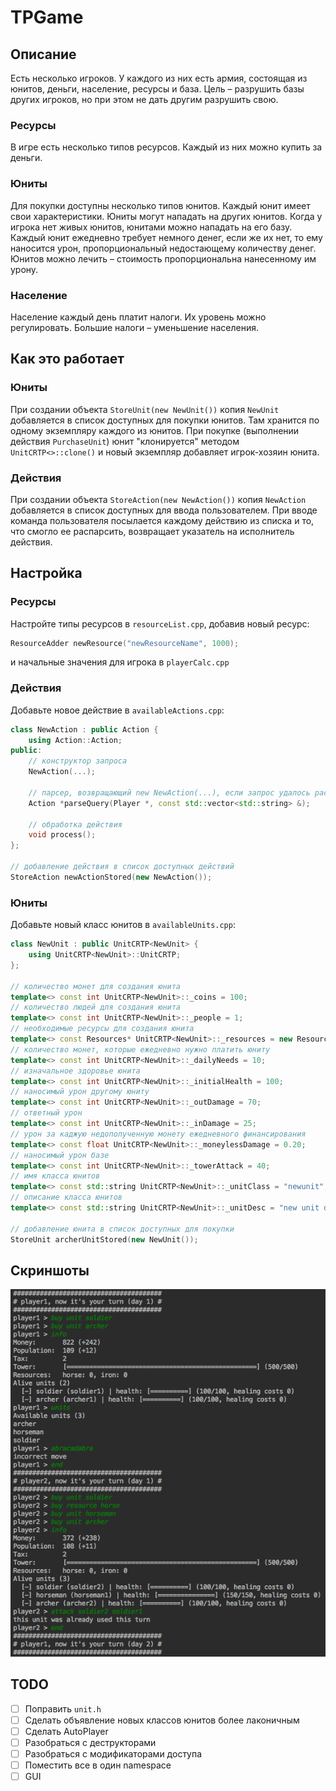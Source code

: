 # TPGame

## Описание
Есть несколько игроков. У каждого из них есть армия, состоящая из юнитов, деньги, население, ресурсы и база. Цель – разрушить базы других игроков, но при этом не дать другим разрушить свою.
### Ресурсы
В игре есть несколько типов ресурсов. Каждый из них можно купить за деньги.
### Юниты
Для покупки доступны несколько типов юнитов.  Каждый юнит имеет свои характеристики. Юниты могут нападать на других юнитов. Когда у игрока нет живых юнитов, юнитами можно нападать на его базу. Каждый юнит ежедневно требует немного денег, если же их нет, то ему наносится урон, пропорциональный недостающему количеству денег. Юнитов можно лечить – стоимость пропорциональна нанесенному им урону. 
### Население
Население каждый день платит налоги. Их уровень можно регулировать. Большие налоги – уменьшение населения.

## Как это работает
### Юниты
При создании объекта `StoreUnit(new NewUnit())` копия `NewUnit` добавляется в список доступных для покупки юнитов. Там хранится по одному экземпляру каждого из юнитов. При покупке (выполнении действия `PurchaseUnit`) юнит "клонируется" методом `UnitCRTP<>::clone()` и новый экземпляр добавляет игрок-хозяин юнита.
### Действия
При создании объекта `StoreAction(new NewAction())` копия `NewAction` добавляется в список доступных для ввода пользователем. При вводе команда пользователя посылается каждому действию из списка и то, что смогло ее распарсить, возвращает указатель на исполнитель действия. 

## Настройка
### Ресурсы
Настройте типы ресурсов в `resourceList.cpp`, добавив новый ресурс:
```c++
ResourceAdder newResource("newResourceName", 1000);
```
и начальные значения для игрока в `playerCalc.cpp`
### Действия
Добавьте новое действие в `availableActions.cpp`:
```c++
class NewAction : public Action {
    using Action::Action;
public:
    // конструктор запроса
    NewAction(...);

    // парсер, возвращающий new NewAction(...), если запрос удалось распарсить, иначе nullptr
    Action *parseQuery(Player *, const std::vector<std::string> &);

    // обработка действия
    void process();
};

// добавление действия в список доступных действий
StoreAction newActionStored(new NewAction());
```
### Юниты
Добавьте новый класс юнитов в `availableUnits.cpp`:
```c++
class NewUnit : public UnitCRTP<NewUnit> {
    using UnitCRTP<NewUnit>::UnitCRTP;
};

// количество монет для создания юнита
template<> const int UnitCRTP<NewUnit>::_coins = 100;
// количество людей для создания юнита
template<> const int UnitCRTP<NewUnit>::_people = 1;
// необходимые ресурсы для создания юнита
template<> const Resources* UnitCRTP<NewUnit>::_resources = new Resources(std::vector<int>({0, 0}));
// количество монет, которые ежедневно нужно платить юниту
template<> const int UnitCRTP<NewUnit>::_dailyNeeds = 10;
// изначальное здоровье юнита
template<> const int UnitCRTP<NewUnit>::_initialHealth = 100;
// наносимый урон другому юниту
template<> const int UnitCRTP<NewUnit>::_outDamage = 70;
// ответный урон
template<> const int UnitCRTP<NewUnit>::_inDamage = 25;
// урон за каджую недополученную монету ежедневного финансирования
template<> const float UnitCRTP<NewUnit>::_moneylessDamage = 0.20;
// наносимый урон базе
template<> const int UnitCRTP<NewUnit>::_towerAttack = 40;
// имя класса юнитов
template<> const std::string UnitCRTP<NewUnit>::_unitClass = "newunit";
// описание класса юнитов
template<> const std::string UnitCRTP<NewUnit>::_unitDesc = "new unit description";

// добавление юнита в список доступных для покупки
StoreUnit archerUnitStored(new NewUnit());
```

## Скриншоты
![Скриншот 1](https://github.com/farhit1/mipt2-TPGame/blob/master/screenshots/1.png)

## TODO
- [ ] Поправить `unit.h`
- [ ] Сделать объявление новых классов юнитов более лаконичным
- [ ] Сделать AutoPlayer
- [ ] Разобраться с деструкторами
- [ ] Разобраться с модификаторами доступа
- [ ] Поместить все в один namespace
- [ ] GUI
